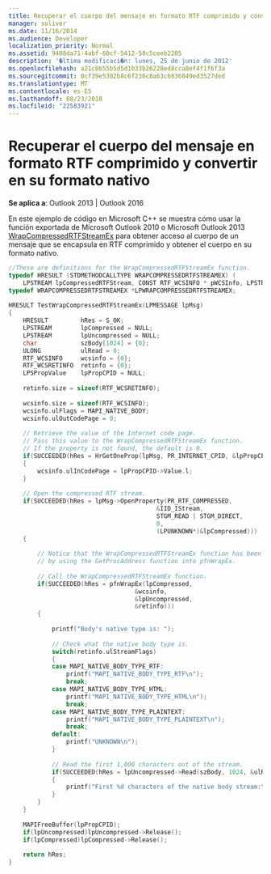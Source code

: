 ```yaml
---
title: Recuperar el cuerpo del mensaje en formato RTF comprimido y convertir en su formato nativo
manager: soliver
ms.date: 11/16/2014
ms.audience: Developer
localization_priority: Normal
ms.assetid: 9408da71-4abf-60cf-5412-58c5ceeb2205
description: '�ltima modificaci�n: lunes, 25 de junio de 2012'
ms.openlocfilehash: a21c8655b5d5d1b33b26228ed8cca8ef4f1f6f3a
ms.sourcegitcommit: 0cf39e5382b8c6f236c8a63c6036849ed3527ded
ms.translationtype: MT
ms.contentlocale: es-ES
ms.lasthandoff: 08/23/2018
ms.locfileid: "22583921"
---
```

# <a name="retrieve-body-of-message-in-compressed-rtf-and-convert-to-its-native-format"></a>Recuperar el cuerpo del mensaje en formato RTF comprimido y convertir en su formato nativo

**Se aplica a**: Outlook 2013 | Outlook 2016 
  
En este ejemplo de código en Microsoft C++ se muestra cómo usar la función exportada de Microsoft Outlook 2010 o Microsoft Outlook 2013 [WrapCompressedRTFStreamEx](wrapcompressedrtfstreamex.md) para obtener acceso al cuerpo de un mensaje que se encapsula en RTF comprimido y obtener el cuerpo en su formato nativo. 
  
```cpp
//These are definitions for the WrapCompressedRTFStreamEx function. 
typedef HRESULT (STDMETHODCALLTYPE WRAPCOMPRESSEDRTFSTREAMEX) ( 
    LPSTREAM lpCompressedRTFStream, CONST RTF_WCSINFO * pWCSInfo, LPSTREAM * lppUncompressedRTFStream, RTF_WCSRETINFO * pRetInfo); 
typedef WRAPCOMPRESSEDRTFSTREAMEX *LPWRAPCOMPRESSEDRTFSTREAMEX; 
 
HRESULT TestWrapCompressedRTFStreamEx(LPMESSAGE lpMsg) 
{ 
    HRESULT         hRes = S_OK; 
    LPSTREAM        lpCompressed = NULL; 
    LPSTREAM        lpUncompressed = NULL; 
    char            szBody[1024] = {0}; 
    ULONG           ulRead = 0; 
    RTF_WCSINFO     wcsinfo = {0}; 
    RTF_WCSRETINFO  retinfo = {0}; 
    LPSPropValue    lpPropCPID = NULL; 
 
    retinfo.size = sizeof(RTF_WCSRETINFO); 
 
    wcsinfo.size = sizeof(RTF_WCSINFO); 
    wcsinfo.ulFlags = MAPI_NATIVE_BODY; 
    wcsinfo.ulOutCodePage = 0; 
 
    // Retrieve the value of the Internet code page. 
    // Pass this value to the WrapCompressedRTFStreamEx function. 
    // If the property is not found, the default is 0. 
    if(SUCCEEDED(hRes = HrGetOneProp(lpMsg, PR_INTERNET_CPID, &lpPropCPID))) 
    { 
        wcsinfo.ulInCodePage = lpPropCPID->Value.l; 
    } 
 
    // Open the compressed RTF stream. 
    if(SUCCEEDED(hRes = lpMsg->OpenProperty(PR_RTF_COMPRESSED, 
                                         &IID_IStream, 
                                         STGM_READ | STGM_DIRECT, 
                                         0, 
                                         (LPUNKNOWN*)&lpCompressed))) 
    { 
 
        // Notice that the WrapCompressedRTFStreamEx function has been loaded 
        // by using the GetProcAddress function into pfnWrapEx. 
 
        // Call the WrapCompressedRTFStreamEx function. 
        if(SUCCEEDED(hRes = pfnWrapEx(lpCompressed, 
                                   &wcsinfo, 
                                   &lpUncompressed, 
                                   &retinfo))) 
        { 
 
            printf("Body's native type is: "); 
 
            // Check what the native body type is. 
            switch(retinfo.ulStreamFlags) 
            { 
            case MAPI_NATIVE_BODY_TYPE_RTF: 
                printf("MAPI_NATIVE_BODY_TYPE_RTF\n"); 
                break; 
            case MAPI_NATIVE_BODY_TYPE_HTML: 
                printf("MAPI_NATIVE_BODY_TYPE_HTML\n"); 
                break; 
            case MAPI_NATIVE_BODY_TYPE_PLAINTEXT: 
                printf("MAPI_NATIVE_BODY_TYPE_PLAINTEXT\n"); 
                break; 
            default: 
                printf("UNKNOWN\n"); 
            } 
 
            // Read the first 1,000 characters out of the stream. 
            if(SUCCEEDED(hRes = lpUncompressed->Read(szBody, 1024, &ulRead))) 
            { 
                printf("First %d characters of the native body stream:\n%s\n", ulRead, szBody); 
            } 
        } 
    } 
 
    MAPIFreeBuffer(lpPropCPID); 
    if(lpUncompressed)lpUncompressed->Release(); 
    if(lpCompressed)lpCompressed->Release(); 
 
    return hRes; 
} 

```


